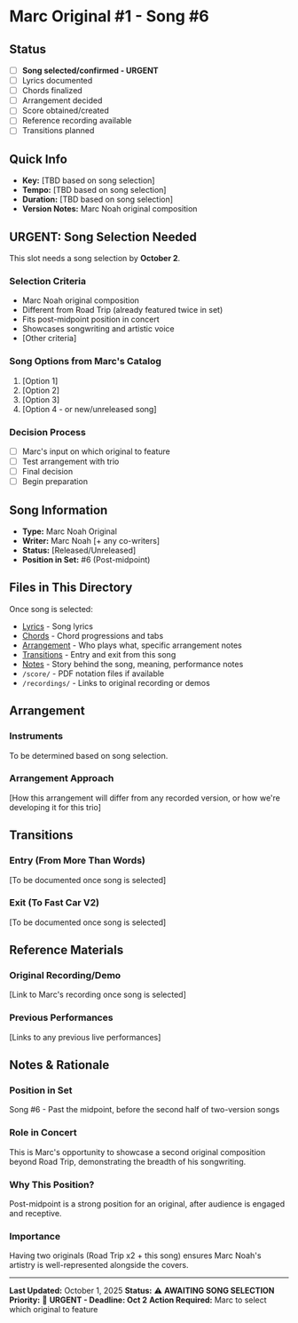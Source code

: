 # Marc Original #1 - Song #6

## Status
- [ ] **Song selected/confirmed - URGENT**
- [ ] Lyrics documented
- [ ] Chords finalized
- [ ] Arrangement decided
- [ ] Score obtained/created
- [ ] Reference recording available
- [ ] Transitions planned

## Quick Info
- **Key:** [TBD based on song selection]
- **Tempo:** [TBD based on song selection]
- **Duration:** [TBD based on song selection]
- **Version Notes:** Marc Noah original composition

## **URGENT: Song Selection Needed**

This slot needs a song selection by **October 2**.

### Selection Criteria
- Marc Noah original composition
- Different from Road Trip (already featured twice in set)
- Fits post-midpoint position in concert
- Showcases songwriting and artistic voice
- [Other criteria]

### Song Options from Marc's Catalog
1. [Option 1]
2. [Option 2]
3. [Option 3]
4. [Option 4 - or new/unreleased song]

### Decision Process
- [ ] Marc's input on which original to feature
- [ ] Test arrangement with trio
- [ ] Final decision
- [ ] Begin preparation

## Song Information

- **Type:** Marc Noah Original
- **Writer:** Marc Noah [+ any co-writers]
- **Status:** [Released/Unreleased]
- **Position in Set:** #6 (Post-midpoint)

## Files in This Directory

Once song is selected:
- [Lyrics](./lyrics.md) - Song lyrics
- [Chords](./chords.md) - Chord progressions and tabs
- [Arrangement](./arrangement.md) - Who plays what, specific arrangement notes
- [Transitions](./transitions.md) - Entry and exit from this song
- [Notes](./notes.md) - Story behind the song, meaning, performance notes
- `/score/` - PDF notation files if available
- `/recordings/` - Links to original recording or demos

## Arrangement

### Instruments
To be determined based on song selection.

### Arrangement Approach
[How this arrangement will differ from any recorded version, or how we're developing it for this trio]

## Transitions

### Entry (From More Than Words)
[To be documented once song is selected]

### Exit (To Fast Car V2)
[To be documented once song is selected]

## Reference Materials

### Original Recording/Demo
[Link to Marc's recording once song is selected]

### Previous Performances
[Links to any previous live performances]

## Notes & Rationale

### Position in Set
Song #6 - Past the midpoint, before the second half of two-version songs

### Role in Concert
This is Marc's opportunity to showcase a second original composition beyond Road Trip, demonstrating the breadth of his songwriting.

### Why This Position?
Post-midpoint is a strong position for an original, after audience is engaged and receptive.

### Importance
Having two originals (Road Trip x2 + this song) ensures Marc Noah's artistry is well-represented alongside the covers.

---

**Last Updated:** October 1, 2025
**Status:** ⚠️ **AWAITING SONG SELECTION**
**Priority:** 🔴 **URGENT - Deadline: Oct 2**
**Action Required:** Marc to select which original to feature

